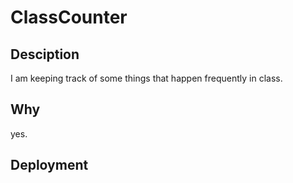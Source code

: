 # ClassCounter

## Desciption

I am keeping track of some things that happen frequently in class. 

## Why

yes. 

## Deployment 


